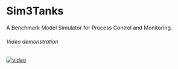 # Sim3Tanks
A Benchmark Model Simulator for Process Control and Monitoring.

###### Video demonstration

[![video](http://img.youtube.com/vi/d-D7cibBU40/0.jpg)](https://youtu.be/d-D7cibBU40)

